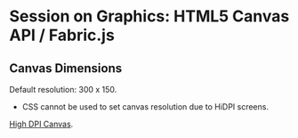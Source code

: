 # Session on Graphics: HTML5 Canvas API / Fabric.js

## Canvas Dimensions

Default resolution: 300 x 150.

- CSS cannot be used to set canvas resolution due to HiDPI screens.
 
[High DPI Canvas](https://www.html5rocks.com/en/tutorials/canvas/hidpi).

